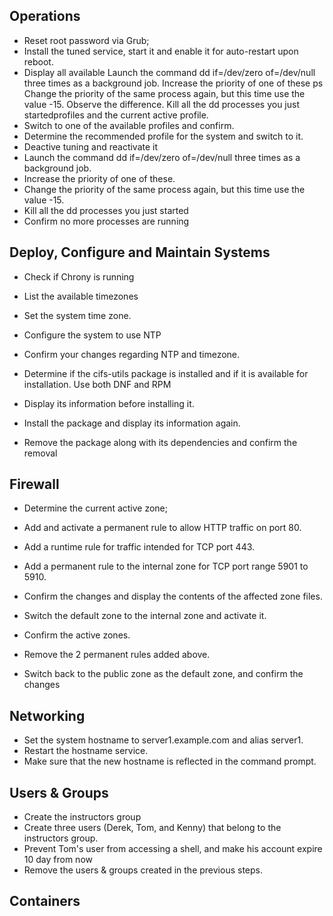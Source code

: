 ## Operations

- Reset root password via Grub;
- Install the tuned service, start it and enable it for auto-restart upon reboot. 
- Display all available Launch the command dd if=/dev/zero of=/dev/null three times as a background job. Increase the priority of one of these ps Change the priority of the same process again, but this time use the value -15. Observe the difference. Kill all the dd processes you just startedprofiles and the current active profile.
- Switch to one of the available profiles and confirm. 
- Determine the recommended profile for the system and switch to it. 
- Deactive tuning and reactivate it
- Launch the command dd if=/dev/zero of=/dev/null three times as a background job. 
- Increase the priority of one of these. 
- Change the priority of the same process again, but this time use the value -15.
- Kill all the dd processes you just started
- Confirm no more processes are running

## Deploy, Configure and Maintain Systems
- Check if Chrony is running
- List the available timezones
- Set the system time zone.
- Configure the system to use NTP
- Confirm your changes regarding NTP and timezone.

- Determine if the cifs-utils package is installed and if it is available for installation. Use both DNF and RPM
- Display its information before installing it. 
- Install the package and display its information again.
- Remove the package along with its dependencies and confirm the removal

## Firewall

- Determine the current active zone;
- Add and activate a permanent rule to allow HTTP traffic on port 80.
- Add a runtime rule for traffic intended for TCP port 443.
- Add a permanent rule to the internal zone for TCP port range 5901 to 5910. 
- Confirm the changes and display the contents of the affected zone files. 
- Switch the default zone to the internal zone and activate it.
- Confirm the active zones.

- Remove the 2 permanent rules added above. 
- Switch back to the public zone as the default zone, and confirm the changes

## Networking
- Set the system hostname to server1.example.com and alias server1.
- Restart the hostname service.
- Make sure that the new hostname is reflected in the command prompt.

## Users & Groups
- Create the instructors group
- Create three users (Derek, Tom, and Kenny) that belong to the instructors group.
- Prevent Tom's user from accessing a shell, and make his account expire 10 day from now
- Remove the users & groups created in the previous steps.

## Containers
